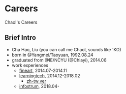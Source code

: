 # Careers
Chaol's Careers

## Brief Intro
- Cha Hao, Liu (you can call me Chaol, sounds like 'KO)
- born in @Yangmei/Taoyuan, 1992.08.24
- graduated from @IE/NCYU (@Chiayi), 2014.06
- work experiences
  - [fineart](https://github.com/ChaoLiou/Careers/tree/master/1.%20fineart-1407-1411), 2014.07-2014.11
  - [learningtech](https://github.com/ChaoLiou/Careers/tree/master/2.%20ltc-1412-1802), 2014.12-2018.02
    - [zh-tw ver](https://github.com/ChaoLiou/Careers/blob/master/2.%20ltc-1412-1802/README.zh-tw.md)
  - [infostrum](https://github.com/ChaoLiou/Careers/tree/master/3.%20infostrum-1804), 2018.04-
